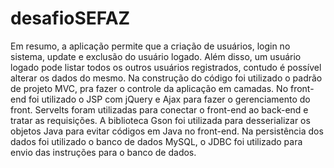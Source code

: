 # desafioSEFAZ

Em resumo, a aplicação permite que a criação de usuários, login no sistema, update e exclusão do usuário logado. Além disso, um usuário logado pode listar todos os outros usuários registrados, contudo é possível alterar os dados do mesmo. 
Na construção do código foi utilizado o padrão de projeto MVC, pra fazer o controle da aplicação em camadas. No front-end foi utilizado o JSP com jQuery e Ajax para fazer o gerenciamento do front. Servelts foram utilizadas para conectar o front-end ao back-end e tratar as requisições. A biblioteca Gson foi utilizada para desserializar os objetos Java para evitar códigos em Java no front-end. Na persistência dos dados foi utilizado o banco de dados MySQL, o JDBC foi utilizado para envio das instruções para o banco de dados.
